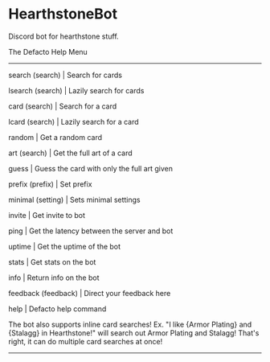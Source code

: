 # HearthstoneBot
Discord bot for hearthstone stuff.

The Defacto Help Menu

--------------------------------------------------

search (search)      | Search for cards

lsearch (search)     | Lazily search for cards

card (search)        | Search for a card

lcard (search)       | Lazily search for a card

random               | Get a random card

art (search)         | Get the full art of a card

guess                | Guess the card with only the full art given

prefix (prefix)      | Set prefix

minimal (setting)    | Sets minimal settings

invite               | Get invite to bot

ping                 | Get the latency between the server and bot

uptime               | Get the uptime of the bot

stats                | Get stats on the bot

info                 | Return info on the bot

feedback (feedback)  | Direct your feedback here

help                 | Defacto help command

The bot also supports inline card searches! Ex. "I like {Armor Plating} and {Stalagg} in Hearthstone!" will search out Armor Plating and Stalagg! That's right, it can do multiple card searches at once!

--------------------------------------------------

